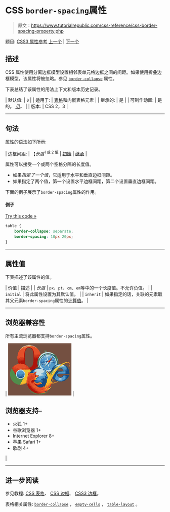 # CSS `border-spacing`属性

> 原文：<https://www.tutorialrepublic.com/css-reference/css-border-spacing-property.php>

题目: [CSS3 属性参考](css3-properties.php) [上一个](css-border-right-width-property.php) | [下一个](css-border-style-property.php)

## 描述

CSS 属性使用分离边框模型设置相邻表单元格边框之间的间距。如果使用折叠边框模型，该属性将被忽略。参见 [`border-collapse`](css-border-collapse-property.php) 属性。

下表总结了该属性的用法上下文和版本历史记录。

| 默认值: | `0` |
| 适用于: | [表格](../html-tutorial/html-tables.php)和内嵌表格元素 |
| 继承的: | 是 |
| 可制作动画: | 是的。 [*见*](css-animatable-properties.php)*。* |
| 版本: | CSS 2，3 |

* * *

## 句法

属性的语法如下所示:

| 边框间距: | 【*长度*<sup>1 或 2 值</sup> &#124; [初始](../definitions.php#initial) &#124; [继承](../definitions.php#inherit) |

属性可以接受一个或两个空格分隔的长度值。

*   如果*指定了一个值*，它适用于水平和垂直边框间距。
*   如果指定了两个值，第一个设置水平边框间距，第二个设置垂直边框间距。

下面的例子展示了`border-spacing`属性的作用。

#### 例子

[Try this code »](../codelab.php?topic=css&file=border-spacing-property "Try this code using online Editor")

```css
table {
    border-collapse: separate;
    border-spacing: 10px 20px;
}
```

* * *

## 属性值

下表描述了该属性的值。

| 价值 | 描述 |
| *长度* | `px`、`pt`、`cm`、`em`等中的一个长度值。不允许负值。 |
| `initial` | 将此属性设置为其默认值。 |
| `inherit` | 如果指定的话，关联的元素取其父元素`border-spacing`属性的[计算值](../definitions.php#computed-value)。 |

* * *

## 浏览器兼容性

所有主流浏览器都支持`border-spacing`属性。

| ![Browsers Icon](img/e9331123c77668c1832e541c2fca1002.png) | 

## 浏览器支持–

*   火狐 1+
*   谷歌浏览器 1+
*   Internet Explorer 8+
*   苹果 Safari 1+
*   歌剧 4+

 |

* * *

## 进一步阅读

参见教程: [CSS 表格](../css-tutorial/css-tables.php)、 [CSS 边框](../css-tutorial/css-border.php)、 [CSS3 边框](../css-tutorial/css3-border.php)。

表格相关属性: [`border-collapse`](css-border-collapse-property.php) ， [`empty-cells`](css-empty-cells-property.php) ， [`table-layout`](css-table-layout-property.php) 。